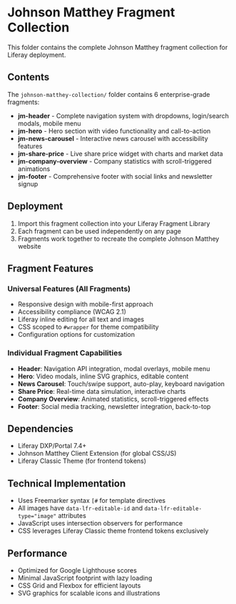 # Johnson Matthey Fragment Collection

This folder contains the complete Johnson Matthey fragment collection for Liferay deployment.

## Contents

The `johnson-matthey-collection/` folder contains 6 enterprise-grade fragments:

- **jm-header** - Complete navigation system with dropdowns, login/search modals, mobile menu
- **jm-hero** - Hero section with video functionality and call-to-action
- **jm-news-carousel** - Interactive news carousel with accessibility features
- **jm-share-price** - Live share price widget with charts and market data
- **jm-company-overview** - Company statistics with scroll-triggered animations
- **jm-footer** - Comprehensive footer with social links and newsletter signup

## Deployment

1. Import this fragment collection into your Liferay Fragment Library
2. Each fragment can be used independently on any page
3. Fragments work together to recreate the complete Johnson Matthey website

## Fragment Features

### Universal Features (All Fragments)
- Responsive design with mobile-first approach
- Accessibility compliance (WCAG 2.1)
- Liferay inline editing for all text and images
- CSS scoped to `#wrapper` for theme compatibility
- Configuration options for customization

### Individual Fragment Capabilities
- **Header**: Navigation API integration, modal overlays, mobile menu
- **Hero**: Video modals, inline SVG graphics, editable content
- **News Carousel**: Touch/swipe support, auto-play, keyboard navigation
- **Share Price**: Real-time data simulation, interactive charts
- **Company Overview**: Animated statistics, scroll-triggered effects
- **Footer**: Social media tracking, newsletter integration, back-to-top

## Dependencies

- Liferay DXP/Portal 7.4+
- Johnson Matthey Client Extension (for global CSS/JS)
- Liferay Classic Theme (for frontend tokens)

## Technical Implementation

- Uses Freemarker syntax `[#` for template directives
- All images have `data-lfr-editable-id` and `data-lfr-editable-type="image"` attributes
- JavaScript uses intersection observers for performance
- CSS leverages Liferay Classic theme frontend tokens exclusively

## Performance

- Optimized for Google Lighthouse scores
- Minimal JavaScript footprint with lazy loading
- CSS Grid and Flexbox for efficient layouts
- SVG graphics for scalable icons and illustrations